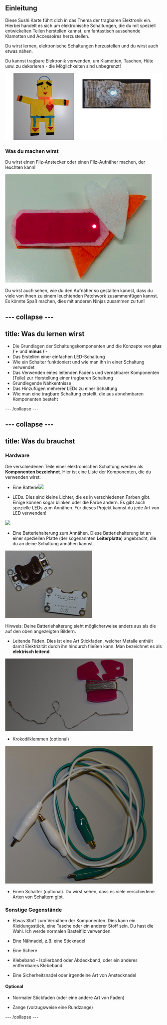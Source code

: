 ## Einleitung

Diese Sushi Karte führt dich in das Thema der tragbaren Elektronik ein. Hierbei handelt es sich um elektronische Schaltungen, die du mit speziell entwickelten Teilen herstellen kannst, um fantastisch aussehende Klamotten und Accessoires herzustellen.

Du wirst lernen, elektronische Schaltungen herzustellen und du wirst auch etwas nähen.

Du kannst tragbare Elektronik verwenden, um Klamotten, Taschen, Hüte usw. zu dekorieren - die Möglichkeiten sind unbegrenzt!

![](images/robot_headband_340_150_800.png)

### Was du machen wirst

Du wirst einen Filz-Anstecker oder einen Filz-Aufnäher machen, der leuchten kann!

![](images/badge_lit.png)

Du wirst auch sehen, wie du den Aufnäher so gestalten kannst, dass du viele von ihnen zu einem leuchtenden Patchwork zusammenfügen kannst. Es könnte Spaß machen, dies mit anderen Ninjas zusammen zu tun!

--- collapse ---
---
title: Was du lernen wirst
---

+ Die Grundlagen der Schaltungskomponenten und die Konzepte von **plus / +** und **minus / -**
+ Das Erstellen einer einfachen LED-Schaltung
+ Wie ein Schalter funktioniert und wie man ihn in einer Schaltung verwendet
+ Das Verwenden eines leitenden Fadens und vernähbarer Komponenten (Teile) zur Herstellung einer tragbaren Schaltung
+ Grundlegende Nähkentnisse
+ Das Hinzufügen mehrerer LEDs zu einer Schaltung
+ Wie man eine tragbare Schaltung erstellt, die aus abnehmbaren Komponenten besteht

--- /collapse ---

--- collapse ---
---
title: Was du brauchst
---

### Hardware

Die verschiedenen Teile einer elektronischen Schaltung werden als **Komponenten bezeichnet**. Hier ist eine Liste der Komponenten, die du verwenden wirst:

+ Eine Batterie![](images/batteries.png)

+ LEDs. Dies sind kleine Lichter, die es in verschiedenen Farben gibt. Einige können sogar blinken oder die Farbe ändern. Es gibt auch spezielle LEDs zum Annähen. Für dieses Projekt kannst du jede Art von LED verwenden!

![](images/LEDs_mix.png)

+ Eine Batteriehalterung zum Annähen. Diese Batteriehalterung ist an einer speziellen Platte (der sogenannten **Leiterplatte**) angebracht, die du an deine Schaltung annähen kannst.

![](images/battery_holders.png)

Hinweis: Deine Batteriehalterung sieht möglicherweise anders aus als die auf den oben angezeigten Bildern.

+ Leitende Fäden. Dies ist eine Art Stickfaden, welcher Metalle enthält damit Elektrizität durch ihn hindurch fließen kann. Man bezeichnet es als **elektrisch leitend**.

![](images/thread.png)

+ Krokodilklemmen (optional)

![](images/crocs.png)

+ Einen Schalter (optional). Du wirst sehen, dass es viele verschiedene Arten von Schaltern gibt.

### Sonstige Gegenstände

+ Etwas Stoff zum Vernähen der Komponenten. Dies kann ein Kleidungsstück, eine Tasche oder ein anderer Stoff sein. Du hast die Wahl. Ich werde normalen Bastelfilz verwenden.

+ Eine Nähnadel, z.B. eine Sticknadel

+ Eine Schere

+ Klebeband - Isolierband oder Abdeckband, oder ein anderes entfernbares Klebeband

+ Eine Sicherheitsnadel oder irgendeine Art von Anstecknadel

#### Optional

+ Normaler Stickfaden (oder eine andere Art von Faden)

+ Zange (vorzugsweise eine Rundzange)

--- /collapse ---